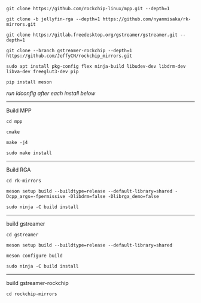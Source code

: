 `git clone https://github.com/rockchip-linux/mpp.git --depth=1`

`git clone -b jellyfin-rga --depth=1 https://github.com/nyanmisaka/rk-mirrors.git`

`git clone https://gitlab.freedesktop.org/gstreamer/gstreamer.git --depth=1`

`git clone --branch gstreamer-rockchip --depth=1 https://github.com/JeffyCN/rockchip_mirrors.git`

`sudo apt install pkg-config flex ninja-build libudev-dev libdrm-dev libva-dev freeglut3-dev pip`

`pip install meson`



*run ldconfig after each install below*

***

Build MPP

`cd mpp`

`cmake`

`make -j4`

`sudo make install`

***

Build RGA

`cd rk-mirrors`

`meson setup build --buildtype=release --default-library=shared -Dcpp_args=-fpermissive -Dlibdrm=false -Dlibrga_demo=false`

`sudo ninja -C build install`

***

build gstreamer

`cd gstreamer`

`meson setup build --buildtype=release --default-library=shared`

`meson configure build`

`sudo ninja -C build install`

***

build gstreamer-rockchip

`cd rockchip-mirrors`

